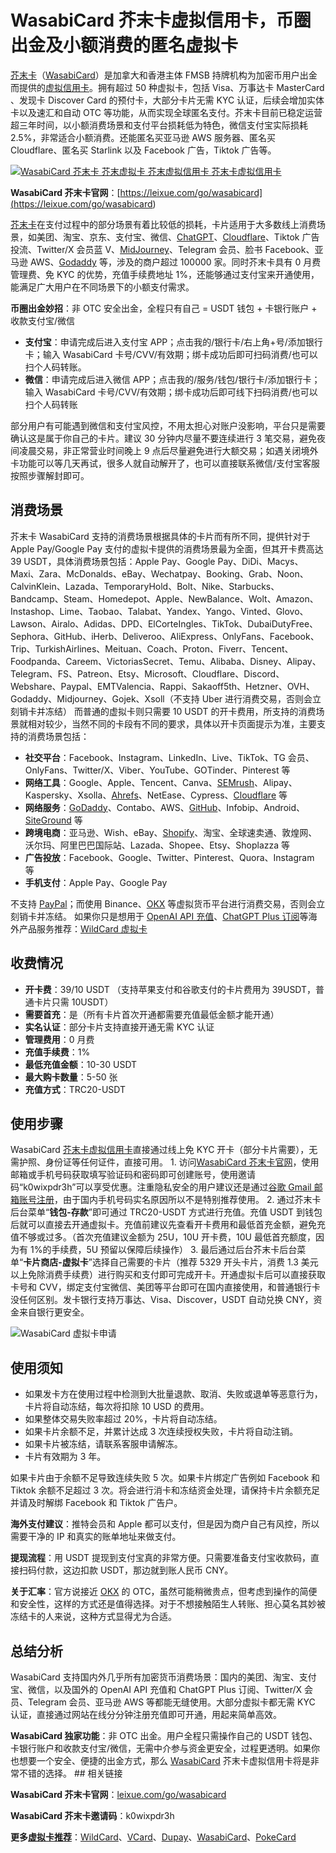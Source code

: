 # WasabiCard 芥末卡虚拟信用卡，币圈出金及小额消费的匿名虚拟卡

[芥末卡](<https://leixue.com/app/wasabicard>)（[WasabiCard](<https://leixue.com/app/wasabicard>)）是加拿大和香港主体 FMSB 持牌机构为加密币用户出金而提供的[虚拟信用卡](<https://leixue.com/best/virtual-credit-card>)。拥有超过 50 种虚拟卡，包括 Visa、万事达卡 MasterCard 、发现卡 Discover Card 的预付卡，大部分卡片无需 KYC 认证，后续会增加实体卡以及速汇和自动 OTC 等功能，从而实现全球匿名支付。芥末卡目前已稳定运营超三年时间，以小额消费场景和支付平台损耗低为特色，微信支付宝实际损耗 2.5%，非常适合小额消费。还能匿名买亚马逊 AWS 服务器、匿名买 Cloudflare、匿名买 Starlink 以及 Facebook 广告，Tiktok 广告等。 

[![WasabiCard 芥末卡 芥末虚拟卡 芥末虚拟信用卡 芥末卡虚拟信用卡](<https://leixue.com/uploads/2025/01/WasabiCard.png>)](<https://leixue.com/go/wasabicard>)

**WasabiCard 芥末卡官网**：[https://leixue.com/go/wasabicard](<https://leixue.com/go/wasabicard>)

[芥末卡](<https://leixue.com/app/wasabicard>)在支付过程中的部分场景有着比较低的损耗，卡片适用于大多数线上消费场景，如美团、淘宝、京东、支付宝、微信、[ChatGPT](<https://leixue.com/app/chatgpt>)、[Cloudflare](<https://leixue.com/app/cloudflare>)、Tiktok 广告投流、Twitter/X 会员蓝 V、[MidJourney](<https://leixue.com/app/midjourney>)、Telegram 会员、脸书 Facebook、亚马逊 AWS、[Godaddy](<https://leixue.com/app/godaddy>) 等，涉及的商户超过 100000 家。同时芥末卡具有 0 月费管理费、免 KYC 的优势，充值手续费地址 1%，还能够通过支付宝来开通使用，能满足广大用户在不同场景下的小额支付需求。 

**币圈出金妙招**：非 OTC 安全出金，全程只有自己 = USDT 钱包 + 卡银行账户 + 收款支付宝/微信

- **支付宝**：申请完成后进入支付宝 APP；点击我的/银行卡/右上角+号/添加银行卡；输入 WasabiCard 卡号/CVV/有效期；绑卡成功后即可扫码消费/也可以扫个人码转账。
- **微信**：申请完成后进入微信 APP；点击我的/服务/钱包/银行卡/添加银行卡；输入 WasabiCard 卡号/CVV/有效期；绑卡成功后即可线下扫码消费/也可以扫个人码转账

<!-- -->

 部分用户有可能遇到微信和支付宝风控，不用太担心对账户没影响，平台只是需要确认这是属于你自己的卡片。建议 30 分钟内尽量不要连续进行 3 笔交易，避免夜间凌晨交易，非正常营业时间晚上 9 点后尽量避免进行大额交易；如遇关闭境外卡功能可以等几天再试，很多人就自动解开了，也可以直接联系微信/支付宝客服按照步骤解封即可。 
 
 ## 消费场景

 芥末卡 WasabiCard 支持的消费场景根据具体的卡片而有所不同，提供针对于 Apple Pay/Google Pay 支付的虚拟卡提供的消费场景最为全面，但其开卡费高达 39 USDT，具体消费场景包括：Apple Pay、Google Pay、DiDi、Macys、Maxi、Zara、McDonalds、eBay、Wechatpay、Booking、Grab、Noon、CalvinKlein、Lazada、TemporaryHold、Bolt、Nike、Starbucks、Bandcamp、Steam、Homedepot、Apple、NewBalance、Wolt、Amazon、Instashop、Lime、Taobao、Talabat、Yandex、Yango、Vinted、Glovo、Lawson、Airalo、Adidas、DPD、ElCorteIngles、TikTok、DubaiDutyFree、Sephora、GitHub、iHerb、Deliveroo、AliExpress、OnlyFans、Facebook、Trip、TurkishAirlines、Meituan、Coach、Proton、Fiverr、Tencent、Foodpanda、Careem、VictoriasSecret、Temu、Alibaba、Disney、Alipay、Telegram、FS、Patreon、Etsy、Microsoft、Cloudflare、Discord、Webshare、Paypal、EMTValencia、Rappi、Sakaoff5th、Hetzner、OVH、Godaddy、Midjourney、Gojek、Xsoll（不支持 Uber 进行消费交易，否则会立刻销卡并冻结） 而普通的虚拟卡则只需要 10 USDT 的开卡费用，所支持的消费场景就相对较少，当然不同的卡段有不同的要求，具体以开卡页面提示为准，主要支持的消费场景包括：
 
- **社交平台**：Facebook、Instagram、LinkedIn、Live、TikTok、TG 会员、OnlyFans、Twitter/X、Viber、YouTube、GOTinder、Pinterest 等
- **网络工具**：Google、Apple、Tencent、Canva、[SEMrush](<https://leixue.com/app/semrush>)、Alipay、Kaspersky、Xsolla、[Ahrefs](<https://leixue.com/app/ahrefs>)、NetEase、Cypress、[Cloudflare](<https://leixue.com/app/cloudflare>) 等
- **网络服务**：[GoDaddy](<https://leixue.com/app/godaddy>)、Contabo、AWS、[GitHub](<https://leixue.com/app/github>)、Infobip、Android、[SiteGround](<https://leixue.com/app/siteground>) 等
- **跨境电商**：亚马逊、Wish、eBay、[Shopify](<https://leixue.com/app/shopify>)、淘宝、全球速卖通、敦煌网、沃尔玛、阿里巴巴国际站、Lazada、Shopee、Etsy、Shoplazza 等
- **广告投放**：Facebook、Google、Twitter、Pinterest、Quora、Instagram 等
- **手机支付**：Apple Pay、Google Pay

<!-- -->

 不支持 [PayPal](<https://leixue.com/app/paypal>)；而使用 Binance、[OKX](<https://leixue.com/app/okx>) 等虚拟货币平台进行消费交易，否则会立刻销卡并冻结。 如果你只是想用于 [OpenAI API 充值](<https://leixue.com/app/openai-api>)、[ChatGPT Plus 订阅](<https://leixue.com/app/chatgpt-plus>)等海外产品服务推荐：[WildCard 虚拟卡](<https://leixue.com/go/wildcard>)
 
 ## 收费情况

- **开卡费**：39/10 USDT （支持苹果支付和谷歌支付的卡片费用为 39USDT，普通卡片只需 10USDT）
- **需要首充**：是（所有卡片首次开通都需要充值最低金额才能开通）
- **实名认证**：部分卡片支持直接开通无需 KYC 认证
- **管理费用**：0 月费
- **充值手续费**：1%
- **最低充值金额**：10-30 USDT
- **最大购卡数量**：5-50 张
- **充值方式**：TRC20-USDT

<!-- -->

## 使用步骤

 WasabiCard [芥末卡虚拟信用卡](<https://leixue.com/app/wasabicard>)直接通过线上免 KYC 开卡（部分卡片需要），无需护照、身份证等任何证件，直接可用。 1. 访问[WasabiCard 芥末卡官网](<https://leixue.com/go/wasabicard>)，使用邮箱或手机号码获取填写验证码和密码即可创建账号，使用邀请码“k0wixpdr3h”可以享受优惠。注重隐私安全的用户建议还是通过[谷歌 Gmail 邮箱账号注册](<https://leixue.com/ask/how-to-register-gmail>)，由于国内手机号码实名原因所以不是特别推荐使用。 2. 通过芥末卡后台菜单“**钱包-存款**”即可通过 TRC20-USDT 方式进行充值。充值 USDT 到钱包后就可以直接去开通虚拟卡。充值前建议先查看开卡费用和最低首充金额，避免充值不够或过多。（首次充值建议金额为 25U，10U 开卡费，10U 最低首充额度，因为有 1%的手续费，5U 预留以保障后续操作） 3. 最后通过后台芥末卡后台菜单“**卡片商店-虚拟卡**”选择自己需要的卡片（推荐 5329 开头卡片，消费 1.3 美元以上免除消费手续费）进行购买和支付即可完成开卡。开通虚拟卡后可以直接获取卡号和 CVV，绑定支付宝微信、美团等平台即可在国内直接使用，和普通银行卡没任何区别。发卡银行支持万事达、Visa、Discover，USDT 自动兑换 CNY，资金来自银行更安全。 
 
 ![WasabiCard 虚拟卡申请](<https://leixue.com/uploads/2025/01/WasabiCard-Virtual.jpg>)
 
 ## 使用须知

- 如果发卡方在使用过程中检测到大批量退款、取消、失败或退单等恶意行为，卡片将自动冻结，每次将扣除 10 USD 的费用。
- 如果整体交易失败率超过 20%，卡片将自动冻结。
- 如果卡片余额不足，并累计达成 3 次连续授权失败，卡片将自动注销。
- 如果卡片被冻结，请联系客服申请解冻。
- 卡片有效期为 3 年。

<!-- -->

 如果卡片由于余额不足导致连续失败 5 次。如果卡片绑定广告例如 Facebook 和 Tiktok 余额不足超过 3 次。将会进行消卡和冻结资金处理，请保持卡片余额充足并请及时解绑 Facebook 和 Tiktok 广告户。 
 
 **海外支付建议**：推特会员和 Apple 都可以支付，但是因为商户自己有风控，所以需要干净的 IP 和真实的账单地址来做支付。 
 
 **提现流程**：用 USDT 提现到支付宝真的非常方便。只需要准备支付宝收款码，直接扫码付款，这边扣款 USDT，那边就到账人民币 CNY。 
 
 **关于汇率**：官方说接近 [OKX](<https://leixue.com/app/okx>) 的 OTC，虽然可能稍微贵点，但考虑到操作的简便和安全性，这样的方式还是值得选择。对于不想接触陌生人转账、担心莫名其妙被冻结卡的人来说，这种方式显得尤为合适。 
 
 ## 总结分析

 WasabiCard 支持国内外几乎所有加密货币消费场景：国内的美团、淘宝、支付宝、微信，以及国外的 OpenAI API 充值和 ChatGPT Plus 订阅、Twitter/X 会员、Telegram 会员、亚马逊 AWS 等都能无缝使用。大部分虚拟卡都无需 KYC 认证，直接通过网站在线分分钟注册充值即可开通，用起来简单高效。 
 
 **WasabiCard 独家功能**：非 OTC 出金。用户全程只需操作自己的 USDT 钱包、卡银行账户和收款支付宝/微信，无需中介参与资金更安全，过程更透明。如果你也想要一个安全、便捷的出金方式，那么 [WasabiCard](<https://leixue.com/app/wasabicard>) 芥末卡虚拟信用卡将是非常不错的选择。 ## 相关链接

**WasabiCard 芥末卡官网**：[leixue.com/go/wasabicard](<https://leixue.com/go/wasabicard>)

**WasabiCard 芥末卡邀请码**：k0wixpdr3h 

**更多[虚拟卡推荐](<https://leixue.com/best/virtual-credit-card>)**：[WildCard](<https://leixue.com/go/wildcard>)、[VCard](<https://leixue.com/go/vcard>)、[Dupay](<https://leixue.com/go/dupay>)、[WasabiCard](<https://leixue.com/go/wasabicard>)、[PokeCard](<https://leixue.com/go/pokepay>)
